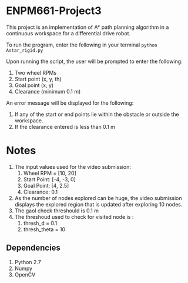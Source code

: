 # ENPM661-Project3
This project is an implementation of A* path planning algorithm in a continuous workspace for a differential drive robot. 

To run the program, enter the following in your terminal 
```python Astar_rigid.py```

Upon running the script, the user will be prompted to enter the following:
1. Two wheel RPMs
2. Start point (x, y, th)
3. Goal point (x, y)
4. Clearance (minimum 0.1 m)

An error message will be displayed for the following:
1. If any of the start or end points lie within the obstacle or outside the workspace.
2. If the clearance entered is less than 0.1 m 

# Notes

1. The input values used for the video submission:
	1. Wheel RPM = [10, 20]
	2. Start Point: [-4, -3, 0]
	3. Goal Point: [4, 2.5]
	4. Clearance: 0.1
2. As the number of nodes explored can be huge, the video submission displays the explored region that is updated after exploring 10 nodes.
3. The gaol check threshould is 0.1 m
4. The threshoud used to check for visited node is : 
	1. thresh_d = 0.1
	2. thresh_theta = 10 

## Dependencies
1. Python 2.7
2. Numpy
3. OpenCV

